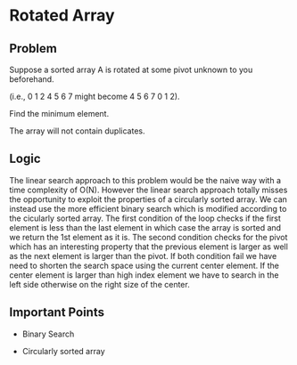 # Rotated Array

## Problem

Suppose a sorted array A is rotated at some pivot unknown to you beforehand.

(i.e., 0 1 2 4 5 6 7 might become 4 5 6 7 0 1 2).

Find the minimum element.

The array will not contain duplicates.

## Logic

The linear search approach to this problem would be the naive way with a time complexity of O(N). However the linear search approach totally misses the opportunity to exploit the properties of a circularly sorted array. We can instead use the more efficient binary search which is modified according to the cicularly sorted array. The first condition of the loop checks if the first element is less than the last element in which case the array is sorted and we return the 1st element as it is. The second condition checks for the pivot which has an interesting property that the previous element is larger as well as the next element is larger than the pivot. If both condition fail we have need to shorten the search space using the current center element. If the center element is larger than high index element we have to search in the left side otherwise on the right size of the center.

## Important Points

- Binary Search

- Circularly sorted array